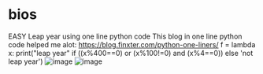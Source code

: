 # bios
EASY
Leap year using one line python code
This blog in one line python code helped me alot: https://blog.finxter.com/python-one-liners/
f = lambda x: print("leap year" if ((x%400==0) or (x%100!=0) and (x%4==0)) else 'not leap year')
![image](https://user-images.githubusercontent.com/109974757/201533962-240b8ecc-596f-4304-8226-a212ea9c6586.png)
![image](https://user-images.githubusercontent.com/109974757/201533975-8100d9f6-6a0f-41fd-9246-3926515a3956.png)

